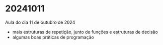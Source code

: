 # 20241011
Aula do dia 11 de outubro de 2024
* mais estruturas de repetição, junto de funções e estruturas de decisão
* algumas boas práticas de programação